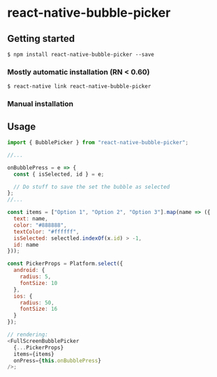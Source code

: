 # react-native-bubble-picker

## Getting started

`$ npm install react-native-bubble-picker --save`

### Mostly automatic installation (RN < 0.60)

`$ react-native link react-native-bubble-picker`

### Manual installation

## Usage

```javascript
import { BubblePicker } from "react-native-bubble-picker";

//...

onBubblePress = e => {
  const { isSelected, id } = e;

  // Do stuff to save the set the bubble as selected
};
//...

const items = ["Option 1", "Option 2", "Option 3"].map(name => ({
  text: name,
  color: "#888888",
  textColor: "#ffffff",
  isSelected: selectled.indexOf(x.id) > -1,
  id: name
}));

const PickerProps = Platform.select({
  android: {
    radius: 5,
    fontSize: 10
  },
  ios: {
    radius: 50,
    fontSize: 16
  }
});

// rendering:
<FullScreenBubblePicker
  {...PickerProps}
  items={items}
  onPress={this.onBubblePress}
/>;
```
